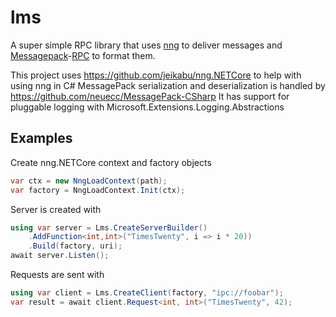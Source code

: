 # lms
A super simple RPC library that uses [nng](https://github.com/nanomsg/nng) to deliver messages and [Messagepack](https://github.com/neuecc/MessagePack-CSharp)-[RPC](https://github.com/msgpack-rpc/msgpack-rpc) to format them.

This project uses https://github.com/jeikabu/nng.NETCore to help with using nng in C#
MessagePack serialization and deserialization is handled by https://github.com/neuecc/MessagePack-CSharp
It has support for pluggable logging with Microsoft.Extensions.Logging.Abstractions

## Examples
Create nng.NETCore context and factory objects
```C#
var ctx = new NngLoadContext(path);
var factory = NngLoadContext.Init(ctx);
```

Server is created with
```C#
using var server = Lms.CreateServerBuilder()
    .AddFunction<int,int>("TimesTwenty", i => i * 20))
    .Build(factory, uri);
await server.Listen();
```

Requests are sent with
```C#
using var client = Lms.CreateClient(factory, "ipc://foobar");
var result = await client.Request<int, int>("TimesTwenty", 42);
```